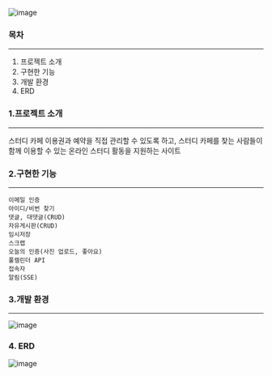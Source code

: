 ![image](https://github.com/devjhl/RLab-back/assets/116549073/01cecee1-d209-480c-bcbf-c000b93f27ec)
### 목차
---
1. 프로젝트 소개
2. 구현한 기능
3. 개발 환경
4. ERD
### 1.프로젝트 소개
---
스터디 카페 이용권과 예약을 직접 관리할 수 있도록 하고, 스터디 카페를 찾는 사람들이 함께 이용할 수 있는 온라인 스터디 활동을 지원하는 사이트

### 2.구현한 기능
---
```
이메일 인증
아이디/비번 찾기
댓글, 대댓글(CRUD)
자유게시판(CRUD)
임시저장
스크랩
오늘의 인증(사진 업로드, 좋아요)
풀캘린더 API
접속자
알림(SSE)
```

### 3.개발 환경
---
![image](https://github.com/devjhl/RLab-back/assets/116549073/df375a0c-88d4-424e-9495-fbd4f3308771)


### 4. ERD
![image](https://github.com/devjhl/RLab-back/assets/116549073/7ef2142a-096f-420b-a2c6-a5a645a1c073)
